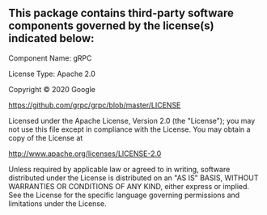 This package contains third-party software components governed by the license(s) indicated below:
---------

Component Name: gRPC

License Type: Apache 2.0 

Copyright © 2020 Google

https://github.com/grpc/grpc/blob/master/LICENSE

Licensed under the Apache License, Version 2.0 (the "License");
you may not use this file except in compliance with the License.
You may obtain a copy of the License at

   http://www.apache.org/licenses/LICENSE-2.0

Unless required by applicable law or agreed to in writing, software
distributed under the License is distributed on an "AS IS" BASIS,
WITHOUT WARRANTIES OR CONDITIONS OF ANY KIND, either express or implied.
See the License for the specific language governing permissions and
limitations under the License.
